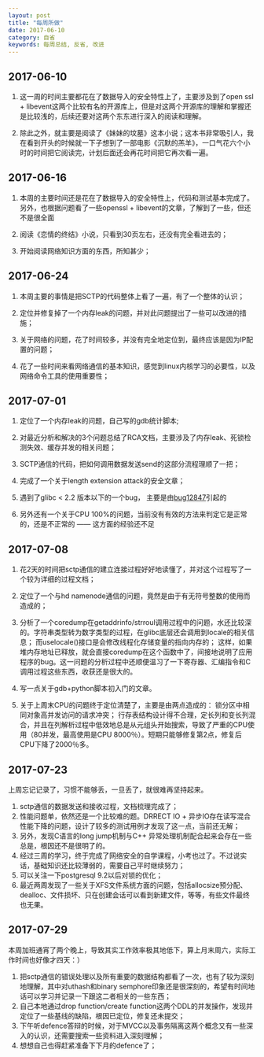 ```yaml
---
layout: post
title: "每周所做"
date: 2017-06-10
category: 自省
keywords: 每周总结, 反省, 改进
---
```


## 2017-06-10

1. 这一周的时间主要都花在了数据导入的安全特性上了，主要涉及到了open ssl + libevent这两个比较有名的开源库上，但是对这两个开源库的理解和掌握还是比较浅的，后续还要对这两个东东进行深入的阅读和理解。

2. 除此之外，就主要是阅读了《妹妹的坟墓》这本小说；这本书非常吸引人，我在看到开头的时候就一下子想到了一部电影《沉默的羔羊》，一口气花六个小时的时间把它阅读完，计划后面还会再花时间把它再次看一遍。

## 2017-06-16

1. 本周的主要时间还是花在了数据导入的安全特性上，代码和测试基本完成了。另外，也根据问题看了一些openssl + libevent的文章，了解到了一些，但还不是很全面

2. 阅读《恋情的终结》小说，只看到30页左右，还没有完全看进去的； 

3. 开始阅读网络知识方面的东西，所知甚少； 

## 2017-06-24

1. 本周主要的事情是把SCTP的代码整体上看了一遍，有了一个整体的认识； 

2. 定位并修复掉了一个内存leak的问题，并对此问题提出了一些可以改进的措施；

3. 关于网络的问题，花了时间较多，并没有完全地定位到，最终应该是因为IP配置的问题； 

4. 花了一些时间来看网络通信的基本知识，感觉到linux内核学习的必要性，以及网络命令工具的使用重要性； 

## 2017-07-01

1. 定位了一个内存leak的问题，自己写的gdb统计脚本;

2. 对最近分析和解决的3个问题总结了RCA文档，主要涉及了内存leak、死锁检测失效、缓存并发的相关问题； 

3. SCTP通信的代码，把如何调用数据发送send的这部分流程理顺了一把；

4. 完成了一个关于length extension attack的安全文章；

5. 遇到了glibc < 2.2 版本以下的一个bug， 主要是由[bug12847](https://sourceware.org/bugzilla/show_bug.cgi?id=12847)引起的

6. 另外还有一个关于CPU 100%的问题，当前没有有效的方法来判定它是正常的，还是不正常的 —— 这方面的经验还不足

## 2017-07-08

1. 花2天的时间把sctp通信的建立连接过程好好地读懂了，并对这个过程写了一个较为详细的过程文档； 

2. 定位了一个与hd namenode通信的问题，竟然是由于有无符号整数的使用而造成的；

3. 分析了一个coredump在getaddrinfo/strroul调用过程中的问题，水还比较深的。字符串类型转为数字类型的过程，在glibc底层还会调用到locale的相关信息； 而uselocale()接口是会修改线程化存储变量的指向内存的； 这样，如果堆内存地址已释放，就会直接coredump在这个函数中了，间接地说明了应用程序的bug。这一问题的分析过程中还顺便温习了一下寄存器、汇编指令和C调用过程这些东西，收获还是很大的。

4. 写一点关于gdb+python脚本初入门的文章。

5. 关于上周末CPU的问题终于定位清楚了，主要是由两点造成的： 锁分区中相同对象高并发访问的请求冲突； 行存表结构设计得不合理，定长列和变长列混合，并且在列解析过程中低效地总是从元组头开始搜索，导致了严重的CPU使用（80并发，最高使用是CPU 8000％）。短期只能够修复第2点，修复后CPU下降了2000％多。

## 2017-07-23

上周忘记记录了，习惯不能够丢，一旦丢了，就很难再坚持起来。

1. sctp通信的数据发送和接收过程，文档梳理完成了； 
2. 性能问题单，依然还是一个比较难的题。DRRECT IO + 异步IO存在读写混合性能下降的问题，设计了较多的测试用例才发现了这一点，当前还无解；
3. 另外，发现C语言的long jump机制与C++ 异常处理机制配合起来会存在一些总是，根因还不是很明了的。
4. 经过三周的学习，终于完成了网络安全的自学课程，小考也过了。不过说实话，基础知识还比较薄弱的，需要自己平时继续努力； 
5. 可以关注一下postgresql 9.2以后对锁的优化；
6. 最近两周发现了一些关于XFS文件系统方面的问题，包括allocsize预分配、dealloc、文件损坏、只在创建会话可以看到新建文件，等等，有些文件最终也无果。

## 2017-07-29

本周加班通宵了两个晚上，导致其实工作效率极其地低下，算上月末周六，实际工作时间也好像才四天：）

1. 把sctp通信的错误处理以及所有重要的数据结构都看了一次，也有了较为深刻地理解，其中对uthash和binary semphore印象还是很深刻的，希望有时间地话可以学习并记录一下跟这二者相关的一些东西；
2. 自己本地通过drop function/create function这两个DDL的并发操作，发现并定位了一些基线的缺陷，根因已定位，修复还未提交；
3. 下午听defence答辩的时候，对于MVCC以及事务隔离这两个概念又有一些深入的认识，还需要搜索一些资料进入深刻理解；
4. 想想自己也得赶紧准备下下月的defence了；